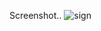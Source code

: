 Screenshot..
![sign](https://user-images.githubusercontent.com/106717225/171853696-0e603532-d381-47fe-99d1-9037ec7de9a0.PNG)
